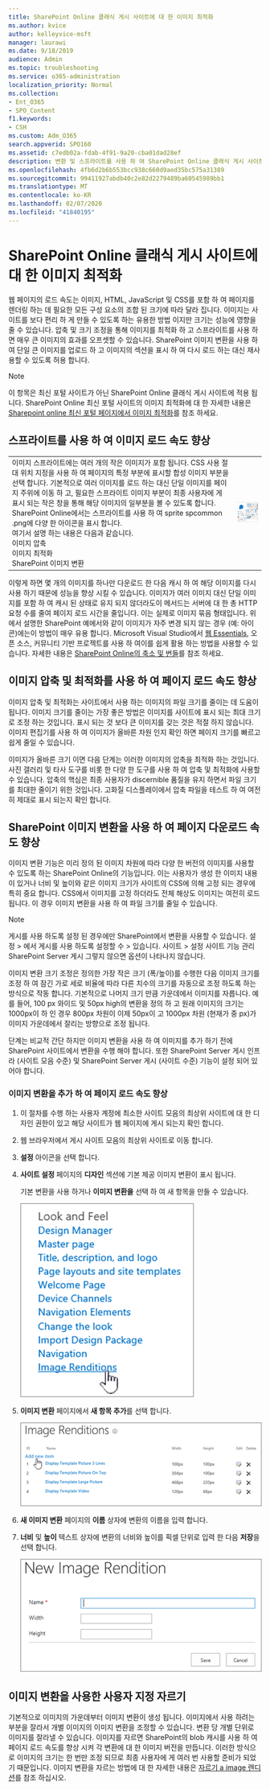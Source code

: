 ```yaml
---
title: SharePoint Online 클래식 게시 사이트에 대 한 이미지 최적화
ms.author: kvice
author: kelleyvice-msft
manager: laurawi
ms.date: 9/18/2019
audience: Admin
ms.topic: troubleshooting
ms.service: o365-administration
localization_priority: Normal
ms.collection:
- Ent_O365
- SPO_Content
f1.keywords:
- CSH
ms.custom: Adm_O365
search.appverid: SPO160
ms.assetid: c7edb02a-fdab-4f91-9a20-cba01dad28ef
description: 변환 및 스프라이트를 사용 하 여 SharePoint Online 클래식 게시 사이트의 이미지 성능을 개선 하는 방법에 대해 알아봅니다.
ms.openlocfilehash: 4fb6d2b6b553bcc938c660d9aed35bc575a31389
ms.sourcegitcommit: 99411927abdb40c2e82d2279489ba60545989bb1
ms.translationtype: MT
ms.contentlocale: ko-KR
ms.lasthandoff: 02/07/2020
ms.locfileid: "41840195"
---
```

# <a name="image-optimization-for-sharepoint-online-classic-publishing-sites"></a>SharePoint Online 클래식 게시 사이트에 대 한 이미지 최적화

웹 페이지의 로드 속도는 이미지, HTML, JavaScript 및 CSS를 포함 하 여 페이지를 렌더링 하는 데 필요한 모든 구성 요소의 조합 된 크기에 따라 달라 집니다. 이미지는 사이트를 보다 편리 하 게 만들 수 있도록 하는 유용한 방법 이지만 크기는 성능에 영향을 줄 수 있습니다. 압축 및 크기 조정을 통해 이미지를 최적화 하 고 스프라이트를 사용 하면 매우 큰 이미지의 효과를 오프셋할 수 있습니다. SharePoint 이미지 변환을 사용 하 여 단일 큰 이미지를 업로드 하 고 이미지의 섹션을 표시 하 여 다시 로드 하는 대신 재사용할 수 있도록 허용 합니다.

>[!NOTE]
>이 항목은 최신 포털 사이트가 아닌 SharePoint Online 클래식 게시 사이트에 적용 됩니다. SharePoint Online 최신 포털 사이트의 이미지 최적화에 대 한 자세한 내용은 [Sharepoint online 최신 포털 페이지에서 이미지 최적화](modern-image-optimization.md)를 참조 하세요.
  
## <a name="using-sprites-to-speed-up-image-loading"></a>스프라이트를 사용 하 여 이미지 로드 속도 향상

|||
|:-----|:-----|
| 이미지 스프라이트에는 여러 개의 작은 이미지가 포함 됩니다. CSS 사용 절대 위치 지정을 사용 하 여 페이지의 특정 부분에 표시할 합성 이미지 부분을 선택 합니다. 기본적으로 여러 이미지를 로드 하는 대신 단일 이미지를 페이지 주위에 이동 하 고, 필요한 스프라이트 이미지 부분이 최종 사용자에 게 표시 되는 작은 창을 통해 해당 이미지의 일부분을 볼 수 있도록 합니다. SharePoint Online에서는 스프라이트를 사용 하 여 sprite spcommon .png에 다양 한 아이콘을 표시 합니다.  <br/>  여기서 설명 하는 내용은 다음과 같습니다.  <br/>  이미지 압축  <br/>  이미지 최적화  <br/>  SharePoint 이미지 변환  <br/> |![Spcommon.png의 스크린샷](media/cc5cdee1-8e54-4537-9a8a-8854f4ee849f.png)|
   
이렇게 하면 몇 개의 이미지를 하나만 다운로드 한 다음 캐시 하 여 해당 이미지를 다시 사용 하기 때문에 성능을 향상 시킬 수 있습니다. 이미지가 여러 이미지 대신 단일 이미지를 포함 하 여 캐시 된 상태로 유지 되지 않더라도이 메서드는 서버에 대 한 총 HTTP 요청 수를 줄여 페이지 로드 시간을 줄입니다. 이는 실제로 이미지 묶음 형태입니다. 위에서 설명한 SharePoint 예에서와 같이 이미지가 자주 변경 되지 않는 경우 (예: 아이콘)에는이 방법이 매우 유용 합니다. Microsoft Visual Studio에서 [웹 Essentials](https://vswebessentials.com/), 오픈 소스, 커뮤니티 기반 프로젝트를 사용 하 여이를 쉽게 활용 하는 방법을 사용할 수 있습니다. 자세한 내용은 [SharePoint Online의 축소 및 번들](https://go.microsoft.com/fwlink/?LinkId=708698)를 참조 하세요.
  
## <a name="using-image-compression-and-optimization-to-speed-up-page-loading"></a>이미지 압축 및 최적화를 사용 하 여 페이지 로드 속도 향상

이미지 압축 및 최적화는 사이트에서 사용 하는 이미지의 파일 크기를 줄이는 데 도움이 됩니다. 이미지 크기를 줄이는 가장 좋은 방법은 이미지를 사이트에 표시 되는 최대 크기로 조정 하는 것입니다. 표시 되는 것 보다 큰 이미지를 갖는 것은 적절 하지 않습니다. 이미지 편집기를 사용 하 여 이미지가 올바른 차원 인지 확인 하면 페이지 크기를 빠르고 쉽게 줄일 수 있습니다.
  
이미지가 올바른 크기 이면 다음 단계는 이러한 이미지의 압축을 최적화 하는 것입니다. 사진 갤러리 및 타사 도구를 비롯 한 다양 한 도구를 사용 하 여 압축 및 최적화에 사용할 수 있습니다. 압축의 핵심은 최종 사용자가 discernible 품질을 유지 하면서 파일 크기를 최대한 줄이기 위한 것입니다. 고화질 디스플레이에서 압축 파일을 테스트 하 여 여전히 제대로 표시 되는지 확인 합니다.
  
## <a name="speed-up-page-downloads-by-using-sharepoint-image-renditions"></a>SharePoint 이미지 변환을 사용 하 여 페이지 다운로드 속도 향상

이미지 변환 기능은 미리 정의 된 이미지 차원에 따라 다양 한 버전의 이미지를 사용할 수 있도록 하는 SharePoint Online의 기능입니다. 이는 사용자가 생성 한 이미지 내용이 있거나 너비 및 높이와 같은 이미지 크기가 사이트의 CSS에 의해 고정 되는 경우에 특히 중요 합니다. CSS에서 이미지를 고정 하더라도 전체 해상도 이미지는 여전히 로드 됩니다. 이 경우 이미지 변환을 사용 하 여 파일 크기를 줄일 수 있습니다.
  
> [!NOTE]
> 게시를 사용 하도록 설정 된 경우에만 SharePoint에서 변환을 사용할 수 있습니다. 설정 \> 에서 게시를 사용 하도록 설정할 수 \> 있습니다. 사이트 \> 설정 사이트 기능 관리 SharePoint Server 게시 그렇지 않으면 옵션이 나타나지 않습니다.
  
이미지 변환 크기 조정은 정의한 가장 작은 크기 (폭/높이)를 수행한 다음 이미지 크기를 조정 하 여 잠긴 가로 세로 비율에 따라 다른 치수의 크기를 자동으로 조정 하도록 하는 방식으로 작동 합니다. 기본적으로 나머지 크기 만큼 가운데에서 이미지를 자릅니다. 예를 들어, 100 px 와이드 및 50px high의 변환을 정의 하 고 원래 이미지의 크기는 1000px이 하 인 경우 800px 차원이 이제 50px이 고 1000px 차원 (현재가 중 px)가 이미지 가운데에서 잘리는 방향으로 조정 됩니다.
  
단계는 비교적 간단 하지만 이미지 변환을 사용 하 여 이미지를 추가 하기 전에 SharePoint 사이트에서 변환을 수행 해야 합니다. 또한 SharePoint Server 게시 인프라 (사이트 모음 수준) 및 SharePoint Server 게시 (사이트 수준) 기능이 설정 되어 있어야 합니다.
  
### <a name="add-an-image-rendition-to-speed-up-page-loading"></a>이미지 변환을 추가 하 여 페이지 로드 속도 향상
  
1. 이 절차를 수행 하는 사용자 계정에 최소한 사이트 모음의 최상위 사이트에 대 한 디자인 권한이 있고 해당 사이트가 웹 페이지에 게시 되는지 확인 합니다.

2. 웹 브라우저에서 게시 사이트 모음의 최상위 사이트로 이동 합니다.

3. **설정** 아이콘을 선택 합니다.

4. **사이트 설정** 페이지의 **디자인** 섹션에 기본 제공 이미지 변환이 표시 됩니다.

    기본 변환을 사용 하거나 **이미지 변환을** 선택 하 여 새 항목을 만들 수 있습니다.

    ![이미지 변환 스크린샷](media/eaae0d53-657d-47ef-b687-65c5167eae4d.PNG)
  
5. **이미지 변환** 페이지에서 **새 항목 추가**를 선택 합니다.

    ![새 항목 추가를 보여 주는 스크린샷](media/8cede22e-52bf-4d9d-99cb-162f2f6ce92b.PNG)
  
6. **새 이미지 변환** 페이지의 **이름** 상자에 변환의 이름을 입력 합니다.

7. **너비** 및 **높이** 텍스트 상자에 변환의 너비와 높이를 픽셀 단위로 입력 한 다음 **저장**을 선택 합니다.

    ![이미지 변환 이름을 보여 주는 스크린샷](media/5a6119ed-c163-40df-a4db-ec629d15607d.PNG)
  
## <a name="custom-cropping-with-image-renditions"></a>이미지 변환을 사용한 사용자 지정 자르기

기본적으로 이미지의 가운데부터 이미지 변환이 생성 됩니다. 이미지에서 사용 하려는 부분을 잘라서 개별 이미지의 이미지 변환을 조정할 수 있습니다. 변환 당 개별 단위로 이미지를 잘라낼 수 있습니다. 이미지를 자르면 SharePoint의 blob 캐시를 사용 하 여 페이지 로드 속도를 향상 시켜 각 변환에 대 한 이미지 버전을 만듭니다. 이러한 방식으로 이미지의 크기는 한 번만 조정 되므로 최종 사용자에 게 여러 번 사용할 준비가 되었기 때문입니다. 이미지 변환을 자르는 방법에 대 한 자세한 내용은 [자르기 a image 렌디션](https://go.microsoft.com/fwlink/p/?LinkId=525626)를 참조 하십시오.
  

